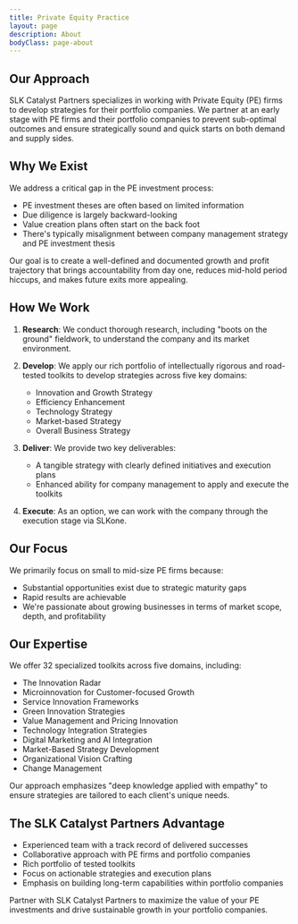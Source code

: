 ```yaml
---
title: Private Equity Practice
layout: page
description: About
bodyClass: page-about
---
```


## Our Approach

SLK Catalyst Partners specializes in working with Private Equity (PE) firms to develop strategies for their portfolio companies. We partner at an early stage with PE firms and their portfolio companies to prevent sub-optimal outcomes and ensure strategically sound and quick starts on both demand and supply sides.

## Why We Exist

We address a critical gap in the PE investment process:

- PE investment theses are often based on limited information
- Due diligence is largely backward-looking
- Value creation plans often start on the back foot
- There's typically misalignment between company management strategy and PE investment thesis

Our goal is to create a well-defined and documented growth and profit trajectory that brings accountability from day one, reduces mid-hold period hiccups, and makes future exits more appealing.

## How We Work

1. **Research**: We conduct thorough research, including "boots on the ground" fieldwork, to understand the company and its market environment.

2. **Develop**: We apply our rich portfolio of intellectually rigorous and road-tested toolkits to develop strategies across five key domains:
   - Innovation and Growth Strategy
   - Efficiency Enhancement
   - Technology Strategy
   - Market-based Strategy
   - Overall Business Strategy

3. **Deliver**: We provide two key deliverables:
   - A tangible strategy with clearly defined initiatives and execution plans
   - Enhanced ability for company management to apply and execute the toolkits

4. **Execute**: As an option, we can work with the company through the execution stage via SLKone.

## Our Focus

We primarily focus on small to mid-size PE firms because:

- Substantial opportunities exist due to strategic maturity gaps
- Rapid results are achievable
- We're passionate about growing businesses in terms of market scope, depth, and profitability

## Our Expertise

We offer 32 specialized toolkits across five domains, including:

- The Innovation Radar
- Microinnovation for Customer-focused Growth
- Service Innovation Frameworks
- Green Innovation Strategies
- Value Management and Pricing Innovation
- Technology Integration Strategies
- Digital Marketing and AI Integration
- Market-Based Strategy Development
- Organizational Vision Crafting
- Change Management

Our approach emphasizes "deep knowledge applied with empathy" to ensure strategies are tailored to each client's unique needs.

## The SLK Catalyst Partners Advantage

- Experienced team with a track record of delivered successes
- Collaborative approach with PE firms and portfolio companies
- Rich portfolio of tested toolkits
- Focus on actionable strategies and execution plans
- Emphasis on building long-term capabilities within portfolio companies

Partner with SLK Catalyst Partners to maximize the value of your PE investments and drive sustainable growth in your portfolio companies.